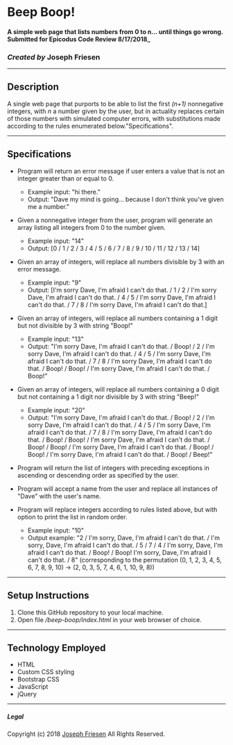 # Beep Boop!

#### A simple web page that lists numbers from 0 to n... until things go wrong. Submitted for Epicodus Code Review 8/17/2018_

### _Created by_ **Joseph Friesen**

***

## Description

A single web page that purports to be able to list the first _(n+1)_ nonnegative integers, with _n_ a number given by the user, but in actuality replaces certain of those numbers with simulated computer errors, with substitutions made according to the rules enumerated below."Specifications".

***

## Specifications

* Program will return an error message if user enters a value that is not an integer greater than or equal to 0.
  * Example input: "hi there."
  * Output: "Dave my mind is going... because I don't think you've given me a number."

* Given a nonnegative integer from the user, program will generate an array listing all integers from 0 to the number given.
  * Example input: "14"
  * Output: [0 / 1 / 2 / 3 / 4 / 5 / 6 / 7 / 8 / 9 / 10 / 11 / 12 / 13 / 14]

* Given an array of integers, will replace all numbers divisible by 3 with an error message.
  * Example input: "9"
  * Output: [I'm sorry Dave, I'm afraid I can't do that. / 1 / 2 / I'm sorry Dave, I'm afraid I can't do that. / 4 / 5 / I'm sorry Dave, I'm afraid I can't do that. / 7 / 8 / I'm sorry Dave, I'm afraid I can't do that.]

* Given an array of integers, will replace all numbers containing a 1 digit but not divisible by 3 with string "Boop!"
  * Example input: "13"
  * Output: "I'm sorry Dave, I'm afraid I can't do that. / Boop! / 2 / I'm sorry Dave, I'm afraid I can't do that. / 4 / 5 / I'm sorry Dave, I'm afraid I can't do that. / 7 / 8 / I'm sorry Dave, I'm afraid I can't do that. / Boop! / Boop! / I'm sorry Dave, I'm afraid I can't do that. / Boop!"

* Given an array of integers, will replace all numbers containing a 0 digit but not containing a 1 digit nor divisible by 3 with string "Beep!"
  * Example input: "20"
  * Output: "I'm sorry Dave, I'm afraid I can't do that. / Boop! / 2 / I'm sorry Dave, I'm afraid I can't do that. / 4 / 5 / I'm sorry Dave, I'm afraid I can't do that. / 7 / 8 / I'm sorry Dave, I'm afraid I can't do that. / Boop! / Boop! / I'm sorry Dave, I'm afraid I can't do that. / Boop! / Boop! / I'm sorry Dave, I'm afraid I can't do that. / Boop! / Boop! / I'm sorry Dave, I'm afraid I can't do that. / Boop! / Beep!"

* Program will return the list of integers with preceding exceptions in ascending or descending order as specified by the user.

* Program will accept a name from the user and replace all instances of "Dave" with the user's name.

* Program will replace integers according to rules listed above, but with option to print the list in random order.
  * Example input: "10"
  * Output example: "2 / I'm sorry, Dave, I'm afraid I can't do that. / I'm sorry, Dave, I'm afraid I can't do that. / 5 / 7 / 4 / I'm sorry, Dave, I'm afraid I can't do that. / Boop! / Boop! I'm sorry, Dave, I'm afraid I can't do that. / 8" (corresponding to the permutation (0, 1, 2, 3, 4, 5, 6, 7, 8, 9, 10) -> (2, 0, 3, 5, 7, 4, 6, 1, 10, 9, 8))


***

## Setup Instructions

1. Clone this GitHub repository to your local machine.
2. Open file _/beep-boop/index.html_ in your web browser of choice.

***

## Technology Employed

* HTML
* Custom CSS styling
* Bootstrap CSS
* JavaScript
* jQuery

***

##### Legal


Copyright (c) 2018 [Joseph Friesen](mailto:friesen.josephc@gmail.com) All Rights Reserved.
